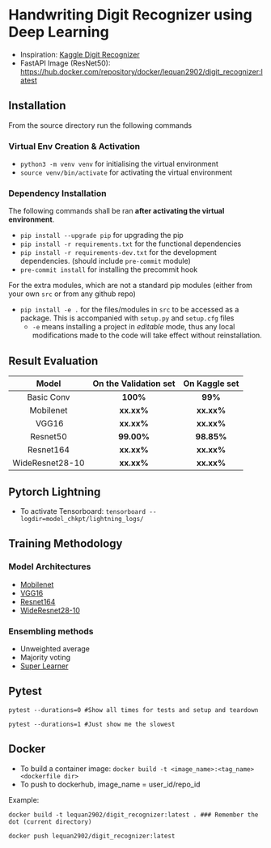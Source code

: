 # Handwriting Digit Recognizer using Deep Learning

- Inspiration: [Kaggle Digit Recognizer](https://www.kaggle.com/competitions/digit-recognizer/)
- FastAPI Image (ResNet50): https://hub.docker.com/repository/docker/lequan2902/digit_recognizer:latest

## Installation

From the source directory run the following commands

### Virtual Env Creation & Activation

- `python3 -m venv venv` for initialising the virtual environment
- `source venv/bin/activate` for activating the virtual environment

### Dependency Installation

The following commands shall be ran **after activating the virtual environment**.

- `pip install --upgrade pip` for upgrading the pip
- `pip install -r requirements.txt` for the functional dependencies
- `pip install -r requirements-dev.txt` for the development dependencies. (should include `pre-commit` module)
- `pre-commit install` for installing the precommit hook

For the extra modules, which are not a standard pip modules (either from your own `src` or from any github repo)

- `pip install -e .` for the files/modules in `src` to be accessed as a package. This is accompanied with `setup.py` and `setup.cfg` files
  - `-e` means installing a project in _editable_ mode, thus any local modifications made to the code will take effect without reinstallation.

## Result Evaluation

|    **Model**    | **On the Validation set** | **On Kaggle set** |
| :-------------: | :-----------------------: | :---------------: |
|   Basic Conv    |         **100%**          |      **99%**      |
|    Mobilenet    |        **xx.xx%**         |    **xx.xx%**     |
|      VGG16      |        **xx.xx%**         |    **xx.xx%**     |
|    Resnet50     |        **99.00%**         |    **98.85%**     |
|    Resnet164    |        **xx.xx%**         |    **xx.xx%**     |
| WideResnet28-10 |        **xx.xx%**         |    **xx.xx%**     |

## Pytorch Lightning

- To activate Tensorboard: `tensorboard --logdir=model_chkpt/lightning_logs/`

## Training Methodology

### Model Architectures

- [Mobilenet](https://arxiv.org/abs/1704.04861)
- [VGG16](https://arxiv.org/abs/1409.1556)
- [Resnet164](https://arxiv.org/abs/1603.05027)
- [WideResnet28-10](https://arxiv.org/abs/1603.05027)

### Ensembling methods

- Unweighted average
- Majority voting
- [Super Learner](https://arxiv.org/abs/1704.01664)

## Pytest

```Shell
pytest --durations=0 #Show all times for tests and setup and teardown

pytest --durations=1 #Just show me the slowest
```

## Docker

- To build a container image: `docker build -t <image_name>:<tag_name> <dockerfile dir>`
- To push to dockerhub, image_name = user_id/repo_id

Example:
```Shell
docker build -t lequan2902/digit_recognizer:latest . ### Remember the dot (current directory)

docker push lequan2902/digit_recognizer:latest
```
